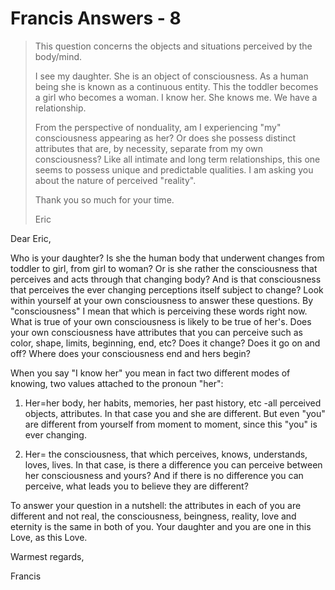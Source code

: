 # Francis Answers - 8

>This question concerns the objects and situations perceived by the body/mind.
>
>I see my daughter. She is an object of consciousness. As a human being she is known as a continuous entity. This the toddler becomes a girl who becomes a woman. I know her. She knows me. We have a relationship.
>
>From the perspective of nonduality, am I experiencing "my" consciousness appearing as her? Or does she possess distinct attributes that are, by necessity, separate from my own consciousness? Like all intimate and long term relationships, this one seems to possess unique and predictable qualities. I am asking you about the nature of perceived "reality".
>
>Thank you so much for your time.
>
>Eric

Dear Eric,

Who is your daughter? Is she the human body that underwent changes from toddler to girl, from girl to woman? Or is she rather the consciousness that perceives and acts through that changing body? And is that consciousness that perceives the ever changing perceptions itself subject to change? Look within yourself at your own consciousness to answer these questions. By "consciousness" I mean that which is perceiving these words right now. What is true of your own consciousness is likely to be true of her's. Does your own consciousness have attributes that you can perceive such as color, shape, limits, beginning, end, etc? Does it change? Does it go on and off? Where does your consciousness end and hers begin?

When you say "I know her" you mean in fact two different modes of knowing, two values attached to the pronoun "her":

1. Her=her body, her habits, memories, her past history, etc -all perceived objects, attributes. In that case you and she are different. But even "you" are different from yourself from moment to moment, since this "you" is ever changing.

2. Her= the consciousness, that which perceives, knows, understands, loves, lives. In that case, is there a difference you can perceive between her consciousness and yours? And if there is no difference you can perceive, what leads you to believe they are different?

To answer your question in a nutshell: the attributes in each of you are different and not real, the consciousness, beingness, reality, love and eternity is the same in both of you. Your daughter and you are one in this Love, as this Love.

Warmest regards,

Francis